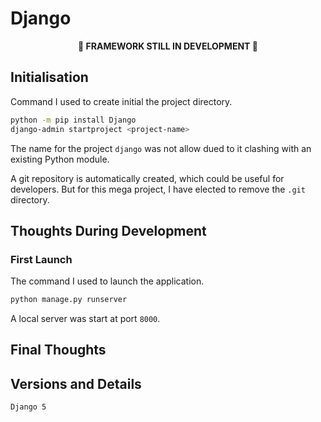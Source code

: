 # Django

<p align="center"><b>🚧 FRAMEWORK STILL IN DEVELOPMENT 🚧</b></p>

## Initialisation

Command I used to create initial the project directory.

```bash
python -m pip install Django
django-admin startproject <project-name>
```

The name for the project `django` was not allow dued to it clashing with an existing Python module.

A git repository is automatically created, which could be useful for developers. But for this mega project, I have elected to remove the `.git` directory.

## Thoughts During Development

### First Launch

The command I used to launch the application.

```bash
python manage.py runserver
```

A local server was start at port `8000`.

## Final Thoughts

## Versions and Details

`Django 5`
